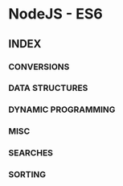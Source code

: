 # NodeJS - ES6

## INDEX

### CONVERSIONS

### DATA STRUCTURES

### DYNAMIC PROGRAMMING

### MISC

### SEARCHES

### SORTING